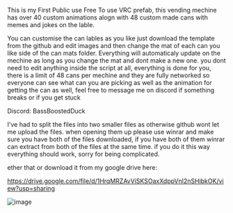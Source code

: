 This is my First Public use Free To use VRC prefab, this vending mechine has over 40 custom animations alogn with 48 custom made cans with memes and jokes on the lable.

You can customise the can lables as you like just download the template from the github and edit images and then change the mat of each can you like side of the can mats folder. Everything will automaticaly update on the mechine as long as you change the mat and dont make a new one. you dont need to edit anything inside the script at all, everything is done for you, there is a limit of 48 cans per mechine and they are fully networked so everyone can see what can you are picking as well as the animation for getting the can as well, feel free to message me on discord if something breaks or if you get stuck

Discord:
BassBoostedDuck


I've had to split the files into two smaller files as otherwise github wont let me upload the files. when opening them up please use winrar and make sure you have both of the files downloaded, if you have both of them winrar can extract from both of the files at the same time. if you do it this way everything should work, sorry for being complicated.

 
ether that or download it from my google drive here:

https://drive.google.com/file/d/1HrqMRZAvViSKSOaxXdppVnl2nSHibkOK/view?usp=sharing

![image](https://github.com/BassBoostedDuck/VRC-Venchine-Mechine/assets/69443247/64a03a2b-86bb-4b78-9d99-fc7cf7d79da4)
